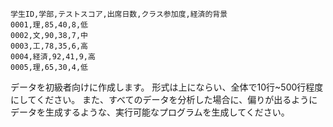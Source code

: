 ```
学生ID,学部,テストスコア,出席日数,クラス参加度,経済的背景
0001,理,85,40,8,低
0002,文,90,38,7,中
0003,工,78,35,6,高
0004,経済,92,41,9,高
0005,理,65,30,4,低
```
データを初級者向けに作成します。
形式は上にならい、全体で10行~500行程度にしてください。
また、すべてのデータを分析した場合に、偏りが出るようにデータを生成するような、実行可能なプログラムを生成してください。
